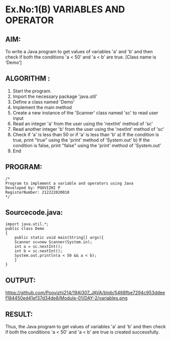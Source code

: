 # Ex.No:1(B) VARIABLES AND OPERATOR

## AIM:
To write a Java program to get values of variables 'a' and 'b' and then check if both the conditions 'a < 50' and 'a < b' are true. [Class name is ‘Demo’]

## ALGORITHM :
1.	Start the program.
2.	Import the necessary package 'java.util'
3.	Define a class named 'Demo'
4.	Implement the main method
5.	Create a new instance of the 'Scanner' class named 'sc' to read user input
6.	Read an integer 'a' from the user using the 'nextInt' method of 'sc'
7.	Read another integer 'b' from the user using the 'nextInt' method of 'sc'
8.	Check if 'a' is less than 50 or if 'a' is less than 'b'
a)	If the condition is true, print "true" using the 'print' method of 'System.out'
b)	If the condition is false, print "false" using the 'print' method of 'System.out'
9.	End

## PROGRAM:
 ```
/*
Program to implement a variable and operators using Java
Developed by: POOVIZHI P
RegisterNumber: 212222020018
*/
```

## Sourcecode.java:
~~~
import java.util.*;
public class Demo
{
    public static void main(String[] args){
    Scanner sc=new Scanner(System.in);
    int a = sc.nextInt();
    int b = sc.nextInt();
    System.out.println(a < 50 && a < b);
    }
}
~~~
## OUTPUT:
https://github.com/Poovizhi214/19AI307_JAVA/blob/5468fbe7294c953ddeef184450ed41ef37d34de8/Module-01/DAY-2/variables.png
## RESULT:
Thus, the Java program to get values of variables 'a' and 'b' and then check if both the conditions 'a < 50' and 'a < b' are true is created successfully.
